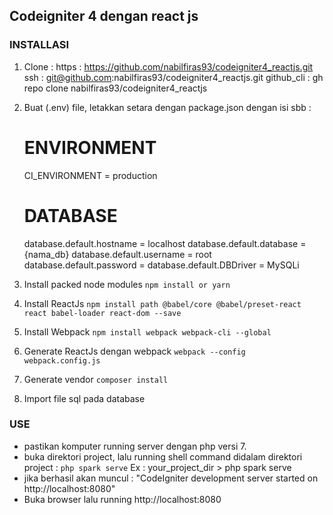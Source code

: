 ## Codeigniter 4 dengan react js

### INSTALLASI

1. Clone :
	https : https://github.com/nabilfiras93/codeigniter4_reactjs.git
	ssh : git@github.com:nabilfiras93/codeigniter4_reactjs.git
	github_cli : gh repo clone nabilfiras93/codeigniter4_reactjs

2. Buat (.env) file, letakkan setara dengan package.json dengan isi sbb :
	# ENVIRONMENT
	CI_ENVIRONMENT = production


	# DATABASE
 	database.default.hostname = localhost
 	database.default.database = {nama_db}
 	database.default.username = root
 	database.default.password = 
 	database.default.DBDriver = MySQLi

3. Install packed node modules
   `npm install or yarn`
4. Install ReactJs 
   `npm install path @babel/core @babel/preset-react react babel-loader react-dom --save`
5. Install Webpack
   `npm install webpack webpack-cli --global`
6. Generate ReactJs dengan webpack
   `webpack --config webpack.config.js`
7. Generate vendor
   `composer install`
7. Import file sql pada database


### USE

- pastikan komputer running server dengan php versi 7. 
- buka direktori project, lalu running shell command didalam direktori project : `php spark serve`
	Ex : your_project_dir > php spark serve 
- jika berhasil akan muncul : "CodeIgniter development server started on http://localhost:8080"
- Buka browser lalu running http://localhost:8080

